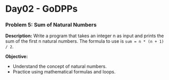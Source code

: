 # Day02 - GoDPPs

### Problem 5: Sum of Natural Numbers
**Description:**
Write a program that takes an integer n as input and prints the sum of the first n natural numbers. The formula to use is `sum = n * (n + 1) / 2`.

**Objective:**
- Understand the concept of natural numbers.
- Practice using mathematical formulas and loops.

